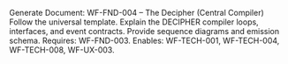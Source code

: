 Generate Document: WF-FND-004 – The Decipher (Central Compiler)
Follow the universal template. Explain the DECIPHER compiler loops, interfaces, and event contracts. Provide sequence diagrams and emission schema.
Requires: WF-FND-003. Enables: WF-TECH-001, WF-TECH-004, WF-TECH-008, WF-UX-003.
